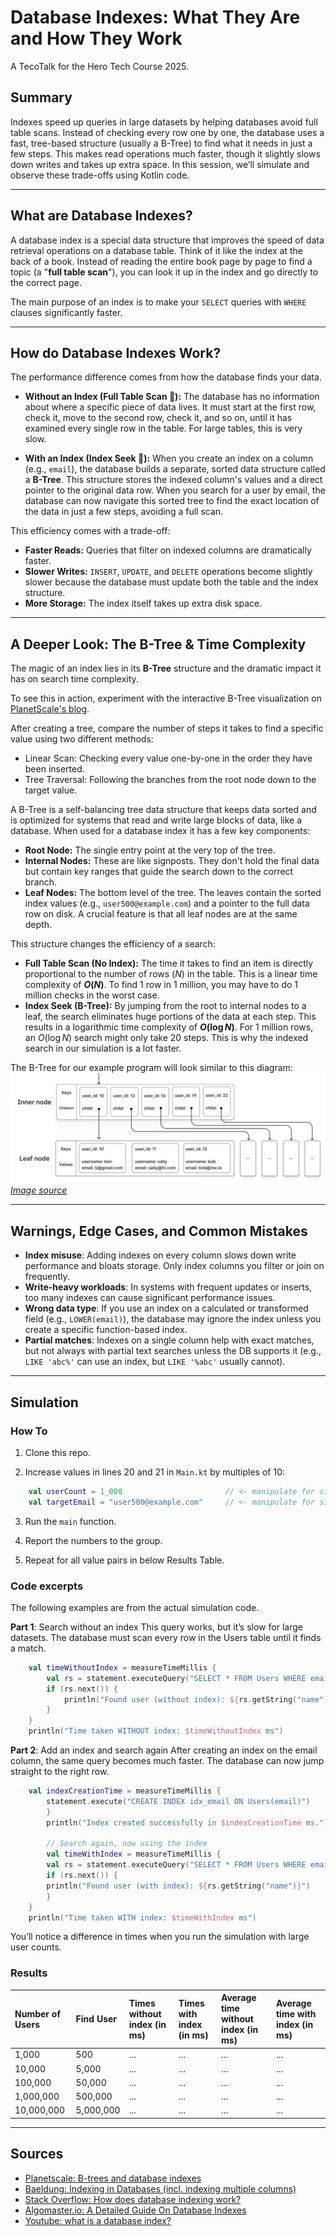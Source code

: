 # Database Indexes: What They Are and How They Work

A TecoTalk for the Hero Tech Course 2025.

## Summary

Indexes speed up queries in large datasets by helping databases avoid full table scans. Instead of checking every row one by one, the database uses a fast, tree-based structure (usually a B-Tree) to find what it needs in just a few steps. This makes read operations much faster, though it slightly slows down writes and takes up extra space. In this session, we’ll simulate and observe these trade-offs using Kotlin code.

---

## What are Database Indexes?

A database index is a special data structure that improves the speed of data retrieval operations on a database table. Think of it like the index at the back of a book. Instead of reading the entire book page by page to find a topic (a "**full table scan**"), you can look it up in the index and go directly to the correct page.

The main purpose of an index is to make your `SELECT` queries with `WHERE` clauses significantly faster.

---

## How do Database Indexes Work?

The performance difference comes from how the database finds your data.

* **Without an Index (Full Table Scan 🐢):** The database has no information about where a specific piece of data lives. It must start at the first row, check it, move to the second row, check it, and so on, until it has examined every single row in the table. For large tables, this is very slow.

* **With an Index (Index Seek 🚀):** When you create an index on a column (e.g., `email`), the database builds a separate, sorted data structure called a **B-Tree**. This structure stores the indexed column's values and a direct pointer to the original data row. When you search for a user by email, the database can now navigate this sorted tree to find the exact location of the data in just a few steps, avoiding a full scan.

This efficiency comes with a trade-off:
* **Faster Reads:** Queries that filter on indexed columns are dramatically faster.
* **Slower Writes:** `INSERT`, `UPDATE`, and `DELETE` operations become slightly slower because the database must update both the table and the index structure.
* **More Storage:** The index itself takes up extra disk space.

---

## A Deeper Look: The B-Tree & Time Complexity

The magic of an index lies in its **B-Tree** structure and the dramatic impact it has on search time complexity.

To see this in action, experiment with the interactive B-Tree visualization on [PlanetScale's blog](https://planetscale.com/blog/btrees-and-database-indexes).

After creating a tree, compare the number of steps it takes to find a specific value using two different methods:
- Linear Scan: Checking every value one-by-one in the order they have been inserted.
- Tree Traversal: Following the branches from the root node down to the target value.

A B-Tree is a self-balancing tree data structure that keeps data sorted and is optimized for systems that read and write large blocks of data, like a database. When used for a database index it has a few key components:
* **Root Node:** The single entry point at the very top of the tree.
* **Internal Nodes:** These are like signposts. They don't hold the final data but contain key ranges that guide the search down to the correct branch.
* **Leaf Nodes:** The bottom level of the tree. The leaves contain the sorted index values (e.g., `user500@example.com`) and a pointer to the full data row on disk. A crucial feature is that all leaf nodes are at the same depth.

This structure changes the efficiency of a search:
* **Full Table Scan (No Index):** The time it takes to find an item is directly proportional to the number of rows ($N$) in the table. This is a linear time complexity of **$O(N)$**. To find 1 row in 1 million, you may have to do 1 million checks in the worst case.
* **Index Seek (B-Tree):** By jumping from the root to internal nodes to a leaf, the search eliminates huge portions of the data at each step. This results in a logarithmic time complexity of **$O(\log N)$**. For 1 million rows, an $O(\log N)$ search might only take 20 steps. This is why the indexed search in our simulation is a lot faster.

The B-Tree for our example program will look similar to this diagram:
![img.png](img.png)
[*Image source*](https://planetscale.com/blog/btrees-and-database-indexes)

---

## Warnings, Edge Cases, and Common Mistakes

* **Index misuse**: Adding indexes on every column slows down write performance and bloats storage. Only index columns you filter or join on frequently. 
* **Write-heavy workloads**: In systems with frequent updates or inserts, too many indexes can cause significant performance issues. 
* **Wrong data type**: If you use an index on a calculated or transformed field (e.g., `LOWER(email)`), the database may ignore the index unless you create a specific function-based index. 
* **Partial matches**: Indexes on a single column help with exact matches, but not always with partial text searches unless the DB supports it (e.g., `LIKE 'abc%'` can use an index, but `LIKE '%abc'` usually cannot).

---

## Simulation

### How To

1.  Clone this repo.

2.  Increase values in lines 20 and 21 in `Main.kt` by multiples of 10:
```kotlin
    val userCount = 1_000                       // <- manipulate for simulation: first to 10_000, second to 100_000, etc.
    val targetEmail = "user500@example.com"     // <- manipulate for simulation: first to "user5000@example.com", second to "user50000@example.com", etc.
```

3.  Run the `main` function.

4.  Report the numbers to the group.

5.  Repeat for all value pairs in below Results Table.

### Code excerpts

The following examples are from the actual simulation code.

**Part 1**: Search without an index
This query works, but it’s slow for large datasets. The database must scan every row in the Users table until it finds a match.

```kotlin
    val timeWithoutIndex = measureTimeMillis {
        val rs = statement.executeQuery("SELECT * FROM Users WHERE email = '$targetEmail'")
        if (rs.next()) {
            println("Found user (without index): ${rs.getString("name")}")
        }
    }
    println("Time taken WITHOUT index: $timeWithoutIndex ms")
```

**Part 2**: Add an index and search again
After creating an index on the email column, the same query becomes much faster. The database can now jump straight to the right row.

```kotlin
    val indexCreationTime = measureTimeMillis {
        statement.execute("CREATE INDEX idx_email ON Users(email)")
        }
        println("Index created successfully in $indexCreationTime ms.")
    
        // Search again, now using the index
        val timeWithIndex = measureTimeMillis {
        val rs = statement.executeQuery("SELECT * FROM Users WHERE email = '$targetEmail'")
        if (rs.next()) {
        println("Found user (with index): ${rs.getString("name")}")
        }
    }
    println("Time taken WITH index: $timeWithIndex ms")
```

You’ll notice a difference in times when you run the simulation with large user counts.

### Results

| Number of Users | Find User | Times without index (in ms) | Times with index (in ms) | Average time without index (in ms) | Average time with index (in ms)   |
| :-------------- | :-------- | :-------------------------- |:-------------------------|:-----------------------------------|:----------------------------------|
| 1,000           | 500       | ...                         | ...                      | ...                                | ...                               |
| 10,000          | 5,000     | ...                         | ...                      | ...                                | ...                               |
| 100,000         | 50,000    | ...                         | ...                      | ...                                | ...                               |
| 1,000,000       | 500,000   | ...                         | ...                      | ...                                | ...                               |
| 10,000,000      | 5,000,000 | ...                         | ...                      | ...                                | ...                               |

---

## Sources
* [Planetscale: B-trees and database indexes](https://planetscale.com/blog/btrees-and-database-indexes)
* [Baeldung: Indexing in Databases (incl. indexing multiple columns)](https://www.baeldung.com/sql/databases-indexing)
* [Stack Overflow: How does database indexing work?](https://stackoverflow.com/questions/1108/how-does-database-indexing-work)
* [Algomaster.io: A Detailed Guide On Database Indexes](https://blog.algomaster.io/p/a-detailed-guide-on-database-indexes)
* [Youtube:  what is a database index?](https://www.youtube.com/watch?v=Jemuod4wKWo)
